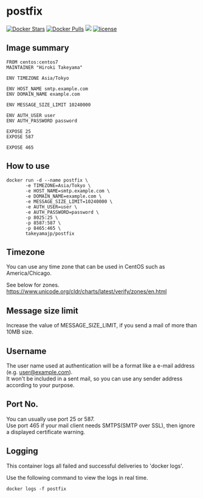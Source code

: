 # postfix
[![Docker Stars](https://img.shields.io/docker/stars/takeyamajp/postfix.svg)](https://hub.docker.com/r/takeyamajp/postfix/)
[![Docker Pulls](https://img.shields.io/docker/pulls/takeyamajp/postfix.svg)](https://hub.docker.com/r/takeyamajp/postfix/)
[![](https://img.shields.io/badge/GitHub-Dockerfile-orange.svg)](https://github.com/takeyamajp/docker-postfix/blob/master/Dockerfile)
[![license](https://img.shields.io/github/license/takeyamajp/docker-postfix.svg)](https://github.com/takeyamajp/docker-postfix/blob/master/LICENSE)

## Image summary
    FROM centos:centos7  
    MAINTAINER "Hiroki Takeyama"
    
    ENV TIMEZONE Asia/Tokyo
    
    ENV HOST_NAME smtp.example.com  
    ENV DOMAIN_NAME example.com
    
    ENV MESSAGE_SIZE_LIMIT 10240000
    
    ENV AUTH_USER user  
    ENV AUTH_PASSWORD password
    
    EXPOSE 25  
    EXPOSE 587
    
    EXPOSE 465

## How to use
    docker run -d --name postfix \  
           -e TIMEZONE=Asia/Tokyo \  
           -e HOST_NAME=smtp.example.com \  
           -e DOMAIN_NAME=example.com \  
           -e MESSAGE_SIZE_LIMIT=10240000 \  
           -e AUTH_USER=user \  
           -e AUTH_PASSWORD=password \  
           -p 8025:25 \  
           -p 8587:587 \  
           -p 8465:465 \  
           takeyamajp/postfix 

## Timezone
You can use any time zone that can be used in CentOS such as America/Chicago.  

See below for zones.  
https://www.unicode.org/cldr/charts/latest/verify/zones/en.html

## Message size limit
Increase the value of MESSAGE_SIZE_LIMIT, if you send a mail of more than 10MB size.

## Username
The user name used at authentication will be a format like a e-mail address (e.g. user@example.com).  
It won't be included in a sent mail, so you can use any sender address according to your purpose.

## Port No.
You can usually use port 25 or 587.  
Use port 465 if your mail client needs SMTPS(SMTP over SSL), then ignore a displayed certificate warning.

## Logging
This container logs all failed and successful deliveries to 'docker logs'.

Use the following command to view the logs in real time.

    docker logs -f postfix

